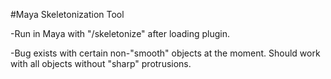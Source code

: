 #Maya Skeletonization Tool

-Run in Maya with "/skeletonize" after loading plugin.

-Bug exists with certain non-"smooth" objects at the moment. Should work with all objects without "sharp" protrusions.
